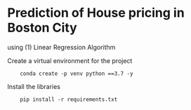 # Prediction of House pricing in Boston City

using (1) Linear Regression Algorithm

Create a virtual environment for the project
```
    conda create -p venv python ==3.7 -y
```

Install the libraries
```
    pip install -r requirements.txt
```

